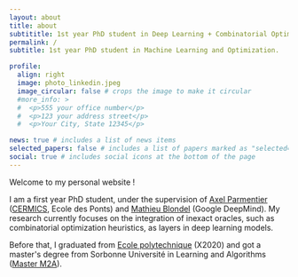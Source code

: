 ```yaml
---
layout: about
title: about
subtititle: 1st year PhD student in Deep Learning + Combinatorial Optimization.
permalink: /
subtitle: 1st year PhD student in Machine Learning and Optimization.

profile:
  align: right
  image: photo_linkedin.jpeg
  image_circular: false # crops the image to make it circular
  #more_info: >
  #  <p>555 your office number</p>
  #  <p>123 your address street</p>
  #  <p>Your City, State 12345</p>

news: true # includes a list of news items
selected_papers: false # includes a list of papers marked as "selected={true}"
social: true # includes social icons at the bottom of the page
---
```


Welcome to my personal website !

I am a first year PhD student, under the supervision of [Axel Parmentier](https://axelparmentier.github.io/) ([CERMICS](https://cermics-lab.enpc.fr/), Ecole des Ponts) and [Mathieu Blondel](https://mblondel.org/) (Google DeepMind). My research currently focuses on the integration of inexact oracles, such as combinatorial optimization heuristics, as layers in deep learning models.

Before that, I graduated from [Ecole polytechnique](https://www.polytechnique.edu/) (X2020) and got a master's degree from Sorbonne Université in Learning and Algorithms ([Master M2A](https://m2a.lip6.fr/)).